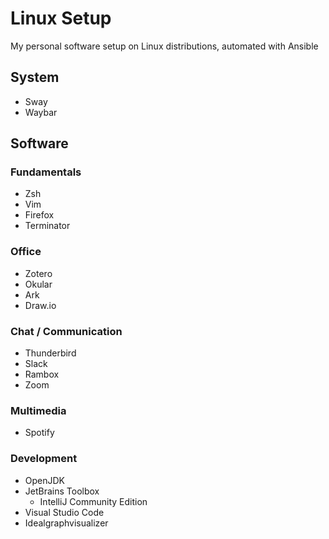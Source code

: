 # Linux Setup
My personal software setup on Linux distributions, automated with Ansible

## System
* Sway
* Waybar

## Software

### Fundamentals
* Zsh
* Vim
* Firefox
* Terminator

### Office
* Zotero
* Okular
* Ark
* Draw.io

### Chat / Communication
* Thunderbird
* Slack
* Rambox
* Zoom

### Multimedia
* Spotify


### Development
* OpenJDK
* JetBrains Toolbox
  * IntelliJ Community Edition
* Visual Studio Code
* Idealgraphvisualizer


